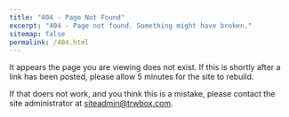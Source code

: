 ```yaml
---
title: "404 - Page Not Found"
excerpt: "404 - Page not found. Something might have broken."
sitemap: false
permalink: /404.html
---
```


It appears the page you are viewing does not exist. If this is shortly after a link has been posted, please allow 5 minutes for the site to rebuild.

If that doers not work, and you think this is a mistake, please contact the site administrator at [siteadmin@trwbox.com](mailto:siteadmin@trwbox.com).
